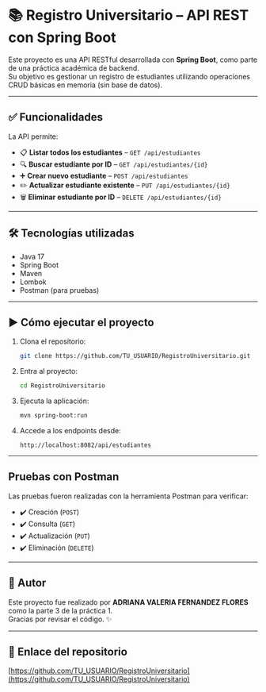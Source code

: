 
# 📚 Registro Universitario – API REST con Spring Boot

Este proyecto es una API RESTful desarrollada con **Spring Boot**, como parte de una práctica académica de backend.  
Su objetivo es gestionar un registro de estudiantes utilizando operaciones CRUD básicas en memoria (sin base de datos).

---

## ✅ Funcionalidades

La API permite:

- 📋 **Listar todos los estudiantes** – `GET /api/estudiantes`
- 🔍 **Buscar estudiante por ID** – `GET /api/estudiantes/{id}`
- ➕ **Crear nuevo estudiante** – `POST /api/estudiantes`
- ✏️ **Actualizar estudiante existente** – `PUT /api/estudiantes/{id}`
- 🗑️ **Eliminar estudiante por ID** – `DELETE /api/estudiantes/{id}`

---

## 🛠️ Tecnologías utilizadas

- Java 17  
- Spring Boot  
- Maven  
- Lombok  
- Postman (para pruebas)  

---

## ▶️ Cómo ejecutar el proyecto

1. Clona el repositorio:
   ```bash
   git clone https://github.com/TU_USUARIO/RegistroUniversitario.git
   ```

2. Entra al proyecto:
   ```bash
   cd RegistroUniversitario
   ```

3. Ejecuta la aplicación:
   ```bash
   mvn spring-boot:run
   ```

4. Accede a los endpoints desde:
   ```
   http://localhost:8082/api/estudiantes
   ```

---

## Pruebas con Postman

Las pruebas fueron realizadas con la herramienta Postman para verificar:

- ✔️ Creación (`POST`)
- ✔️ Consulta (`GET`)
- ✔️ Actualización (`PUT`)
- ✔️ Eliminación (`DELETE`)

---

## 📌 Autor

Este proyecto fue realizado por **ADRIANA VALERIA FERNANDEZ FLORES** como la parte 3 de la práctica 1.  
Gracias por revisar el código. ✨

---

## 🔗 Enlace del repositorio

[https://github.com/TU_USUARIO/RegistroUniversitario](https://github.com/TU_USUARIO/RegistroUniversitario)
